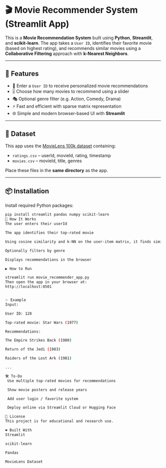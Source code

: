 # 🎬 Movie Recommender System (Streamlit App)

This is a **Movie Recommendation System** built using **Python**, **Streamlit**, and **scikit-learn**. The app takes a `User ID`, identifies their favorite movie (based on highest rating), and recommends similar movies using a **Collaborative Filtering** approach with **k-Nearest Neighbors**.

---

## 🚀 Features

- 🔢 Enter a `User ID` to receive personalized movie recommendations
- 🎚️ Choose how many movies to recommend using a slider
- 🎭 Optional genre filter (e.g. Action, Comedy, Drama)
- ⚡ Fast and efficient with sparse matrix representation
- 🌐 Simple and modern browser-based UI with **Streamlit**

---

## 📂 Dataset

This app uses the [MovieLens 100k dataset](https://grouplens.org/datasets/movielens/) containing:
- `ratings.csv` – userId, movieId, rating, timestamp
- `movies.csv` – movieId, title, genres

Place these files in the **same directory** as the app.

---

## 📦 Installation

Install required Python packages:

```bash
pip install streamlit pandas numpy scikit-learn
🧠 How It Works
The user enters their userId

The app identifies their top-rated movie

Using cosine similarity and k-NN on the user-item matrix, it finds similar movies

Optionally filters by genre

Displays recommendations in the browser

▶️ How to Run

streamlit run movie_recommender_app.py
Then open the app in your browser at:
http://localhost:8501


✨ Example
Input:

User ID: 128

Top-rated movie: Star Wars (1977)

Recommendations:

The Empire Strikes Back (1980)

Return of the Jedi (1983)

Raiders of the Lost Ark (1981)

...

🛠️ To-Do
 Use multiple top-rated movies for recommendations

 Show movie posters and release years

 Add user login / favorite system

 Deploy online via Streamlit Cloud or Hugging Face

📄 License
This project is for educational and research use.

❤️ Built With
Streamlit

scikit-learn

Pandas

MovieLens Dataset

